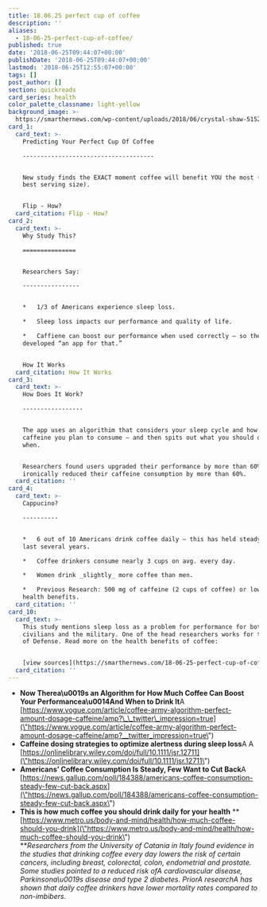 ```yaml
---
title: 18.06.25 perfect cup of coffee
description: ''
aliases:
  - 18-06-25-perfect-cup-of-coffee/
published: true
date: '2018-06-25T09:44:07+00:00'
publishDate: '2018-06-25T09:44:07+00:00'
lastmod: '2018-06-25T12:55:07+00:00'
tags: []
post_author: []
section: quickreads
card_series: health
color_palette_classname: light-yellow
background_image: >-
  https://smarthernews.com/wp-content/uploads/2018/06/crystal-shaw-515208-unsplash-scaled.jpg
card_1:
  card_text: >-
    Predicting Your Perfect Cup Of Coffee

    -------------------------------------


    New study finds the EXACT moment coffee will benefit YOU the most (and your
    best serving size).


    Flip - How?
  card_citation: Flip - How?
card_2:
  card_text: >-
    Why Study This?

    ===============


    Researchers Say:

    ----------------


    *   1/3 of Americans experience sleep loss.

    *   Sleep loss impacts our performance and quality of life.

    *   Caffiene can boost our performance when used correctly – so they
    developed “an app for that.”


    How It Works
  card_citation: How It Works
card_3:
  card_text: >-
    How Does It Work?

    -----------------


    The app uses an algorithim that considers your sleep cycle and how much
    caffeine you plan to consume – and then spits out what you should drink and
    when.


    Researchers found users upgraded their performance by more than 60% &
    ironically reduced their caffeine consumption by more than 60%.
  card_citation: ''
card_4:
  card_text: >-
    Cappucino?

    ----------


    *   6 out of 10 Americans drink coffee daily – this has held steady over the
    last several years.

    *   Coffee drinkers consume nearly 3 cups on avg. every day.

    *   Women drink _slightly_ more coffee than men.

    *   Previous Research: 500 mg of caffeine (2 cups of coffee) or lower = best
    health benefits.
  card_citation: ''
card_10:
  card_text: >-
    This study mentions sleep loss as a problem for performance for both
    civilians and the military. One of the head researchers works for the Dept.
    of Defense. Read more on the health benefits of coffee:


    [view sources](https://smarthernews.com/18-06-25-perfect-cup-of-coffee/)
  card_citation: ''
---
```

*   **Now Therea\\u0019s an Algorithm for How Much Coffee Can Boost Your Performancea\\u0014And When to Drink It**A [https://www.vogue.com/article/coffee-army-algorithm-perfect-amount-dosage-caffeine/amp?\_\_twitter\_impression=true](\"https://www.vogue.com/article/coffee-army-algorithm-perfect-amount-dosage-caffeine/amp?__twitter_impression=true\")
*   **Caffeine dosing strategies to optimize alertness during sleep loss**A A [https://onlinelibrary.wiley.com/doi/full/10.1111/jsr.12711](\"https://onlinelibrary.wiley.com/doi/full/10.1111/jsr.12711\")
*   **Americans’ Coffee Consumption Is Steady, Few Want to Cut Back**A [https://news.gallup.com/poll/184388/americans-coffee-consumption-steady-few-cut-back.aspx](\"https://news.gallup.com/poll/184388/americans-coffee-consumption-steady-few-cut-back.aspx\")
*   **This is how much coffee you should drink daily for your health** **[https://www.metro.us/body-and-mind/health/how-much-coffee-should-you-drink](\"https://www.metro.us/body-and-mind/health/how-much-coffee-should-you-drink\")  
    **_Researchers from the University of Catania in Italy found evidence in the studies that drinking coffee every day lowers the risk of certain cancers, including breast, colorectal, colon, endometrial and prostate. Some studies pointed to a reduced risk ofA cardiovascular disease, Parkinsona\\u0019s disease and type 2 diabetes. PriorA researchA has shown that daily coffee drinkers have lower mortality rates compared to non-imbibers._